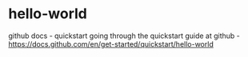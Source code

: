 # hello-world
github docs - quickstart
going through the quickstart guide at github - https://docs.github.com/en/get-started/quickstart/hello-world
 
